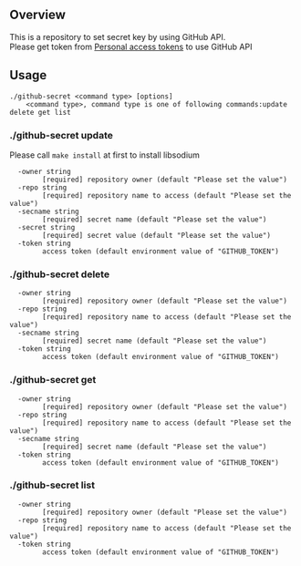 ## Overview
This is a repository to set secret key by using GitHub API.  
Please get token from [Personal access tokens](https://github.com/settings/tokens) to use GitHub API

## Usage
```
./github-secret <command type> [options]
	<command type>, command type is one of following commands:update delete get list 
```
### ./github-secret update

Please call `make install` at first to install libsodium

```
  -owner string
        [required] repository owner (default "Please set the value")
  -repo string
        [required] repository name to access (default "Please set the value")
  -secname string
        [required] secret name (default "Please set the value")
  -secret string
        [required] secret value (default "Please set the value")
  -token string
    	access token (default environment value of "GITHUB_TOKEN")
```

### ./github-secret delete
```
  -owner string
        [required] repository owner (default "Please set the value")
  -repo string
        [required] repository name to access (default "Please set the value")
  -secname string
        [required] secret name (default "Please set the value")
  -token string
    	access token (default environment value of "GITHUB_TOKEN")
```
### ./github-secret get
```
  -owner string
        [required] repository owner (default "Please set the value")
  -repo string
        [required] repository name to access (default "Please set the value")
  -secname string
        [required] secret name (default "Please set the value")
  -token string
    	access token (default environment value of "GITHUB_TOKEN")
```
### ./github-secret list
```
  -owner string
        [required] repository owner (default "Please set the value")
  -repo string
        [required] repository name to access (default "Please set the value")
  -token string
    	access token (default environment value of "GITHUB_TOKEN")
```
